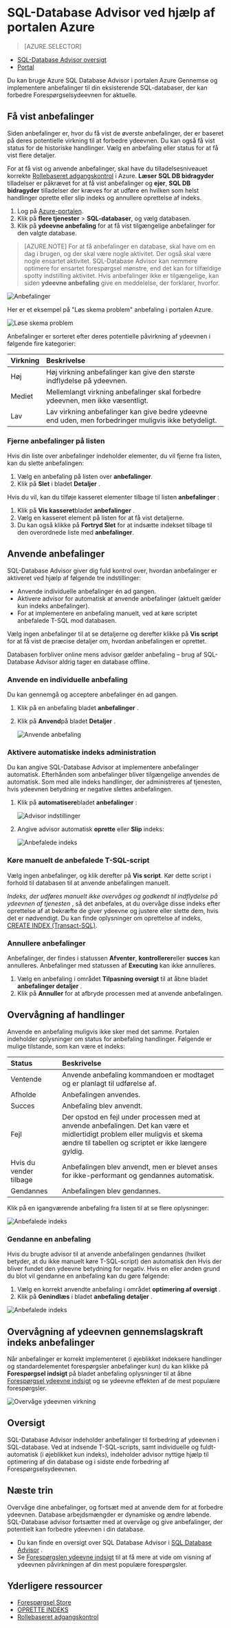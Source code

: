 <properties 
   pageTitle="Advisor til Azure SQL-Database ved hjælp af portalen Azure | Microsoft Azure" 
   description="Du kan bruge Azure SQL Database Advisor i portalen Azure Gennemse og implementere anbefalinger til din eksisterende SQL-databaser, der kan forbedre Forespørgselsydeevnen for aktuelle." 
   services="sql-database" 
   documentationCenter="" 
   authors="stevestein" 
   manager="jhubbard" 
   editor="monicar"/>

<tags
   ms.service="sql-database"
   ms.devlang="na"
   ms.topic="article"
   ms.tgt_pltfrm="na"
   ms.workload="data-management" 
   ms.date="09/30/2016"
   ms.author="sstein"/>

# <a name="sql-database-advisor-using-the-azure-portal"></a>SQL-Database Advisor ved hjælp af portalen Azure

> [AZURE.SELECTOR]
- [SQL-Database Advisor oversigt](sql-database-advisor.md)
- [Portal](sql-database-advisor-portal.md)

Du kan bruge Azure SQL Database Advisor i portalen Azure Gennemse og implementere anbefalinger til din eksisterende SQL-databaser, der kan forbedre Forespørgselsydeevnen for aktuelle.

## <a name="viewing-recommendations"></a>Få vist anbefalinger

Siden anbefalinger er, hvor du få vist de øverste anbefalinger, der er baseret på deres potentielle virkning til at forbedre ydeevnen. Du kan også få vist status for de historiske handlinger. Vælg en anbefaling eller status for at få vist flere detaljer.

For at få vist og anvende anbefalinger, skal have du tilladelsesniveauet korrekte [Rollebaseret adgangskontrol](../active-directory/role-based-access-control-configure.md) i Azure. **Læser** **SQL DB bidragyder** tilladelser er påkrævet for at få vist anbefalinger og **ejer**, **SQL DB bidragyder** tilladelser der kræves for at udføre en hvilken som helst handlinger oprette eller slip indeks og annullere oprettelse af indeks.

1. Log på [Azure-portalen](https://portal.azure.com/).
2. Klik på **flere tjenester** > **SQL-databaser**, og vælg databasen.
5. Klik på **ydeevne anbefaling** for at få vist tilgængelige anbefalinger for den valgte database.

> [AZURE.NOTE] For at få anbefalinger en database, skal have om en dag i brugen, og der skal være nogle aktivitet. Der også skal være nogle ensartet aktivitet. SQL-Database Advisor kan nemmere optimere for ensartet forespørgsel mønstre, end det kan for tilfældige spotty indstilling aktivitet. Hvis anbefalinger ikke er tilgængelige, kan siden **ydeevne anbefaling** give en meddelelse, der forklarer, hvorfor.

![Anbefalinger](./media/sql-database-advisor-portal/recommendations.png)

Her er et eksempel på "Løs skema problem" anbefaling i portalen Azure.

![Løse skema problem](./media/sql-database-advisor-portal/sql-database-advisor-schema-issue.png)

Anbefalinger er sorteret efter deres potentielle påvirkning af ydeevnen i følgende fire kategorier:

| Virkning | Beskrivelse |
| :--- | :--- |
| Høj | Høj virkning anbefalinger kan give den største indflydelse på ydeevnen. |
| Mediet | Mellemlangt virkning anbefalinger skal forbedre ydeevnen, men ikke væsentligt. |
| Lav | Lav virkning anbefalinger kan give bedre ydeevne end uden, men forbedringer muligvis ikke betydeligt. 


### <a name="removing-recommendations-from-the-list"></a>Fjerne anbefalinger på listen

Hvis din liste over anbefalinger indeholder elementer, du vil fjerne fra listen, kan du slette anbefalingen:

1. Vælg en anbefaling på listen over **anbefalinger**.
2. Klik på **Slet** i bladet **Detaljer** .


Hvis du vil, kan du tilføje kasseret elementer tilbage til listen **anbefalinger** :

1. Klik på **Vis kasseret**bladet **anbefalinger** .
1. Vælg en kasseret element på listen for at få vist detaljerne.
1. Du kan også klikke på **Fortryd Slet** for at indsætte indekset tilbage til den overordnede liste med **anbefalinger**.



## <a name="applying-recommendations"></a>Anvende anbefalinger

SQL-Database Advisor giver dig fuld kontrol over, hvordan anbefalinger er aktiveret ved hjælp af følgende tre indstillinger: 

- Anvende individuelle anbefalinger én ad gangen.
- Aktivere advisor for automatisk at anvende anbefalinger (aktuelt gælder kun indeks anbefalinger).
- For at implementere en anbefaling manuelt, ved at køre scriptet anbefalede T-SQL mod databasen.

Vælg ingen anbefalinger til at se detaljerne og derefter klikke på **Vis script** for at få vist de præcise detaljer om, hvordan anbefalingen er oprettet.

Databasen forbliver online mens advisor gælder anbefaling – brug af SQL-Database Advisor aldrig tager en database offline.

### <a name="apply-an-individual-recommendation"></a>Anvende en individuelle anbefaling

Du kan gennemgå og acceptere anbefalinger én ad gangen.

1. Klik på en anbefaling bladet **anbefalinger** .
2. Klik på **Anvend**på bladet **Detaljer** .

    ![Anvende anbefaling](./media/sql-database-advisor-portal/apply.png)

### <a name="enable-automatic-index-management"></a>Aktivere automatiske indeks administration

Du kan angive SQL-Database Advisor at implementere anbefalinger automatisk. Efterhånden som anbefalinger bliver tilgængelige anvendes de automatisk. Som med alle indeks handlinger, der administreres af tjenesten, hvis ydeevnen betydning er negative slettes anbefalingen.

1. Klik på **automatisere**bladet **anbefalinger** :

    ![Advisor indstillinger](./media/sql-database-advisor-portal/settings.png)

2. Angive advisor automatisk **oprette** eller **Slip** indeks:

    ![Anbefalede indeks](./media/sql-database-advisor-portal/automation.png)


### <a name="manually-run-the-recommended-t-sql-script"></a>Køre manuelt de anbefalede T-SQL-script

Vælg ingen anbefalinger, og klik derefter på **Vis script**. Kør dette script i forhold til databasen til at anvende anbefalingen manuelt.

*Indeks, der udføres manuelt ikke overvåges og godkendt til indflydelse på ydeevnen af tjenesten* , så det anbefales, at du overvåge disse indeks efter oprettelse af at bekræfte de giver ydeevne og justere eller slette dem, hvis det er nødvendigt. Du kan finde oplysninger om oprettelse af indeks, [CREATE INDEX (Transact-SQL)](https://msdn.microsoft.com/library/ms188783.aspx).


### <a name="canceling-recommendations"></a>Annullere anbefalinger

Anbefalinger, der findes i statussen **Afventer**, **kontrollerer**eller **succes** kan annulleres. Anbefalinger med statussen af **Executing** kan ikke annulleres.

1. Vælg en anbefaling i området **Tilpasning oversigt** til at åbne bladet **anbefalinger detaljer** .
2. Klik på **Annuller** for at afbryde processen med at anvende anbefalingen.



## <a name="monitoring-operations"></a>Overvågning af handlinger

Anvende en anbefaling muligvis ikke sker med det samme. Portalen indeholder oplysninger om status for anbefaling handlinger. Følgende er mulige tilstande, som kan være et indeks:

| Status | Beskrivelse |
| :--- | :--- |
| Ventende | Anvende anbefaling kommandoen er modtaget og er planlagt til udførelse af. |
| Afholde | Anbefalingen anvendes. |
| Succes | Anbefaling blev anvendt. |
| Fejl | Der opstod en fejl under processen med at anvende anbefalingen. Det kan være et midlertidigt problem eller muligvis et skema ændre til tabellen og scriptet er ikke længere gyldig. |
| Hvis du vender tilbage | Anbefalingen blev anvendt, men er blevet anses for ikke-performant og gendannes automatisk. |
| Gendannes | Anbefalingen blev gendannes. |

Klik på en igangværende anbefaling fra listen til at se flere oplysninger:

![Anbefalede indeks](./media/sql-database-advisor-portal/operations.png)


### <a name="reverting-a-recommendation"></a>Gendanne en anbefaling

Hvis du brugte advisor til at anvende anbefalingen gendannes (hvilket betyder, at du ikke manuelt køre T-SQL-script) den automatisk den Hvis der bliver fundet den ydeevne betydning for negativ. Hvis en eller anden grund du blot vil gendanne en anbefaling kan du gøre følgende:


1. Vælg en korrekt anvendte anbefaling i området **optimering af oversigt** .
2. Klik på **Genindlæs** i bladet **anbefaling detaljer** .

![Anbefalede indeks](./media/sql-database-advisor-portal/details.png)


## <a name="monitoring-performance-impact-of-index-recommendations"></a>Overvågning af ydeevnen gennemslagskraft indeks anbefalinger

Når anbefalinger er korrekt implementeret (i øjeblikket indeksere handlinger og standardelementet forespørgsler anbefalinger kun) du kan klikke på **Forespørgsel indsigt** på bladet anbefaling oplysninger til at åbne [Forespørgsel ydeevne indsigt](sql-database-query-performance.md) og se ydeevne effekten af de mest populære forespørgsler.

![Overvåge ydeevnen virkning](./media/sql-database-advisor-portal/query-insights.png)



## <a name="summary"></a>Oversigt

SQL-Database Advisor indeholder anbefalinger til forbedring af ydeevnen i SQL-database. Ved at indsende T-SQL-scripts, samt individuelle og fuldt-automatisk (i øjeblikket kun indeks), indeholder advisor nyttige hjælp til optimering af din database og i sidste ende forbedring af Forespørgselsydeevnen.



## <a name="next-steps"></a>Næste trin

Overvåge dine anbefalinger, og fortsæt med at anvende dem for at forbedre ydeevnen. Database arbejdsmængder er dynamiske og ændre løbende. SQL-Database advisor fortsætter med at overvåge og give anbefalinger, der potentielt kan forbedre ydeevnen i din database. 

 - Du kan finde en oversigt over SQL Database Advisor i [SQL Database Advisor](sql-database-advisor.md) .
 - Se [Forespørgslen ydeevne indsigt](sql-database-query-performance.md) til at få mere at vide om visning af ydeevnen påvirkningen af din mest populære forespørgsler.

## <a name="additional-resources"></a>Yderligere ressourcer

- [Forespørgsel Store](https://msdn.microsoft.com/library/dn817826.aspx)
- [OPRETTE INDEKS](https://msdn.microsoft.com/library/ms188783.aspx)
- [Rollebaseret adgangskontrol](../active-directory/role-based-access-control-configure.md)






